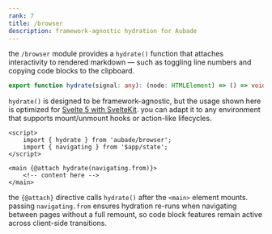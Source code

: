 ```yaml
---
rank: 7
title: /browser
description: framework-agnostic hydration for Aubade
---
```


the `/browser` module provides a `hydrate()` function that attaches interactivity to rendered markdown — such as toggling line numbers and copying code blocks to the clipboard.

```typescript
export function hydrate(signal: any): (node: HTMLElement) => () => void;
```

`hydrate()` is designed to be framework-agnostic, but the usage shown here is optimized for [Svelte 5 with SvelteKit](https://svelte.dev/docs/kit/introduction). you can adapt it to any environment that supports mount/unmount hooks or action-like lifecycles.

```svelte file:+layout.svelte
<script>
	import { hydrate } from 'aubade/browser';
	import { navigating } from '$app/state';
</script>

<main {@attach hydrate(navigating.from)}>
	<!-- content here -->
</main>
```

the `{@attach}` directive calls `hydrate()` after the `<main>` element mounts. passing `navigating.from` ensures hydration re-runs when navigating between pages without a full remount, so code block features remain active across client-side transitions.
